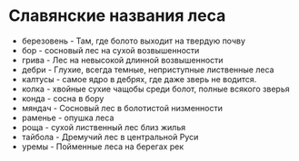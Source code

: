 # Славянские названия леса

* березовень - Там, где болото выходит на твердую почву
* бор - сосновый лес на сухой возвышенности
* грива - Лес на невысокой длинной возвышенности
* дебри - Глухие, всегда темные, неприступные лиственные леса 
* калтусы - самое ядро в дебрях, где даже зверь не водится.
* колка - хвойные сухие чащобы среди болот, полные всякого зверья
* конда - сосна в бору
* мяндач - Сосновый лес в болотистой низменности
* раменье - опушка леса
* роща - сухой лиственный лес близ жилья
* тайбола - Дремучий лес в центральной Руси
* уремы - Пойменные леса на берегах рек
